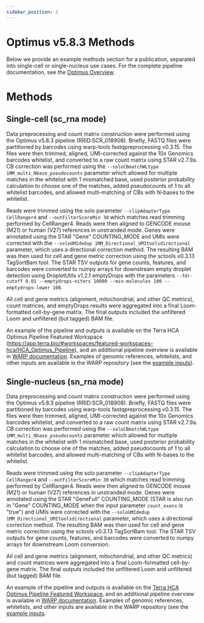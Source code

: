 ```yaml
---
sidebar_position: 2
---
```


# Optimus v5.8.3 Methods

Below we provide an example methods section for a publication, separated into single-cell or single-nucleus use cases. For the complete pipeline documentation, see the [Optimus Overview](./README.md).

# Methods

## Single-cell (sc_rna mode)
Data preprocessing and count matrix construction were performed using the Optimus v5.8.3 pipeline (RRID:SCR_018908). Briefly, FASTQ files were partitioned by barcodes using warp-tools fastqpreprocessing v0.3.15. The files were then trimmed, aligned, UMI-corrected against the 10x Genomics barcodes whitelist, and converted to a raw count matrix using STAR v2.7.9a. CB correction was performed using the  `--soloCBmatchWLtype 1MM_multi_Nbase_pseudocounts` parameter which allowed for multiple matches in the whitelist with 1 mismatched base, used posterior probability calculation to choose one of the matches, added pseudocounts of 1 to all whitelist barcodes, and allowed multi-matching of CBs with N-bases to the whitelist.  

Reads were trimmed using the solo parameter `--clipAdapterType CellRanger4` and  `--outFilterScoreMin 30` which matches read trimming performed by CellRanger4. Reads were then aligned to GENCODE mouse (M21) or human (V27) references in unstranded mode. Genes were annotated using the STAR "Gene" COUNTING_MODE and UMIs were corrected with the `--soloUMIdedup 1MM_Directional_UMItoolsdirectional` parameter, which uses a directional correction method. The resulting BAM was then used for cell and gene metric correction using the sctools v0.3.13 TagSortBam tool. The STAR TSV outputs for gene counts, features, and barcodes were converted to numpy arrays for downstream empty droplet detection using DropletUtils v1.2.1 emptyDrops with the parameters
```--fdr-cutoff 0.01 --emptydrops-niters 10000 --min-molecules 100 --emptydrops-lower 100```.

All cell and gene metrics (alignment, mitochondrial, and other QC metrics), count matrices, and emptyDrops results were aggregated into a final Loom-formatted cell-by-gene matrix. The final outputs included the unfiltered Loom and unfiltered (but tagged) BAM file.

An example of the pipeline and outputs is available on the Terra HCA Optimus Pipeline Featured Workspace (https://app.terra.bio/#workspaces/featured-workspaces-hca/HCA_Optimus_Pipeline), and an additional pipeline overview is available in [WARP documentation](https://broadinstitute.github.io/warp/docs/Pipelines/Optimus_Pipeline/README). Examples of genomic references, whitelists, and other inputs are available in the WARP repository (see the [example inputs](https://github.com/broadinstitute/warp/tree/master/pipelines/skylab/optimus/example_inputs)).

## Single-nucleus (sn_rna mode)

Data preprocessing and count matrix construction were performed using the Optimus v5.8.3 pipeline (RRID:SCR_018908). Briefly, FASTQ files were partitioned by barcodes using warp-tools fastqpreprocessing v0.3.15. The files were then trimmed, aligned, UMI-corrected against the 10x Genomics barcodes whitelist, and converted to a raw count matrix using STAR v2.7.9a. CB correction was performed using the `--soloCBmatchWLtype 1MM_multi_Nbase_pseudocounts` parameter which allowed for multiple matches in the whitelist with 1 mismatched base, used posterior probability calculation to choose one of the matches, added pseudocounts of 1 to all whitelist barcodes, and allowed multi-matching of CBs with N-bases to the whitelist.  

Reads were trimmed using the solo parameter `--clipAdapterType CellRanger4` and `--outFilterScoreMin 30` which matches read trimming performed by CellRanger4. Reads were then aligned to GENCODE mouse (M21) or human (V27) references in unstranded mode. Genes were annotated using the STAR "GeneFull" COUNTING_MODE (STAR is also run in "Gene" COUNTING_MODE when the input parameter `count_exons` is "true") and UMIs were corrected with the `--soloUMIdedup 1MM_Directional_UMItoolsdirectional` parameter, which uses a directional correction method. The resulting BAM was then used for cell and gene metric correction using the sctools v0.3.13 TagSortBam tool. The STAR TSV outputs for gene counts, features, and barcodes were converted to numpy arrays for downstream Loom conversion. 

All cell and gene metrics (alignment, mitochondrial, and other QC metrics) and count matrices were aggregated into a final Loom-formatted cell-by-gene matrix. The final outputs included the unfiltered Loom and unfiltered (but tagged) BAM file.

An example of the pipeline and outputs is available on the [Terra HCA Optimus Pipeline Featured Workspace](https://app.terra.bio/#workspaces/featured-workspaces-hca/HCA_Optimus_Pipeline), and an additional pipeline overview is available in [WARP documentation](https://broadinstitute.github.io/warp/docs/Pipelines/Optimus_Pipeline/README). Examples of genomic references, whitelists, and other inputs are available in the WARP repository (see the [example inputs](https://github.com/broadinstitute/warp/tree/master/pipelines/skylab/optimus/example_inputs).


